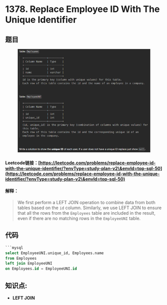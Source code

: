 # 1378. Replace Employee ID With The Unique Identifier

## 题目

<figure><img src="../../.gitbook/assets/image (5) (1) (1) (1) (1) (1).png" alt=""><figcaption></figcaption></figure>

#### Leetcode链接：[https://leetcode.com/problems/replace-employee-id-with-the-unique-identifier/?envType=study-plan-v2\&envId=top-sql-50](https://leetcode.com/problems/replace-employee-id-with-the-unique-identifier/?envType=study-plan-v2\&envId=top-sql-50)

#### 解释：

> We first perform a LEFT JOIN operation to combine data from both tables based on the `id` column. Similarly, we use LEFT JOIN to ensure that all the rows from the `Employees` table are included in the result, even if there are no matching rows in the `EmployeeUNI` table.

## 代码

````sql
```mysql
select EmployeeUNI.unique_id, Employees.name
from Employees
left join EmployeeUNI
on Employees.id = EmployeeUNI.id

````

## **知识点:**

* **LEFT JOIN**&#x20;
